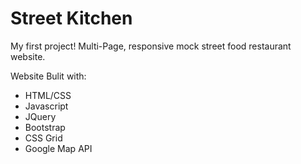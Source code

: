 # Street Kitchen
My first project! Multi-Page, responsive mock street food restaurant website.

Website Bulit with:

- HTML/CSS
- Javascript
- JQuery
- Bootstrap
- CSS Grid
- Google Map API
